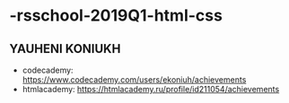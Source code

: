 # -rsschool-2019Q1-html-css
## YAUHENI KONIUKH
- codecademy: https://www.codecademy.com/users/ekoniuh/achievements
- htmlacademy: https://htmlacademy.ru/profile/id211054/achievements
